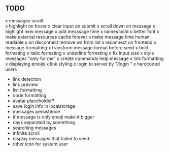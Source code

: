 

## TODO

x messages scroll  
x highlight on hover 
x clear input on submit 
x scroll down on message
x highlight new message 
x add messsage time
x names bold 
x better font
x make external resources cache forever 
x make message time human readable
x on disconnect remove ws from list 
x reconnect on frontend 
x message formatting 
x transform message format before send
x bold formating
x italic formating
x underline formating
x fix input size
x style messages "only for me"
x create commands help message 
x link formatting
x displaying emojis
x link styling
x login to server by "/login <user> <password>"
x hardcoded users
- link detection
- link preview
- list formatting
- code formatting
- avatar placeholder?
- save login info in localstorage
- messages persistence 
- if message is only emoji make it bigger
- days separated by something
- searching messages
- infinite scroll
- display messages that failed to send
- other icon for system user
